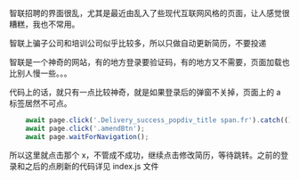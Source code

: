 智联招聘的界面很乱，尤其是最近由乱入了些现代互联网风格的页面，让人感觉很糟糕，我也不常用。

智联上骗子公司和培训公司似乎比较多，所以只做自动更新简历，不要投递

智联是一个神奇的网站，有的地方登录要验证码，有的地方又不需要，页面加载也比别人慢一些。。。

代码上的话，就只有一点比较神奇，就是如果登录后的弹窗不关掉，页面上的 a 标签居然不可点。
```JavaScript
	await page.click('.Delivery_success_popdiv_title span.fr').catch(() => {});
	await page.click('.amendBtn');
	await page.waitForNavigation();
```
所以这里就点击那个 x，不管成不成功，继续点击修改简历，等待跳转。之前的登录和之后的点刷新的代码详见 index.js 文件